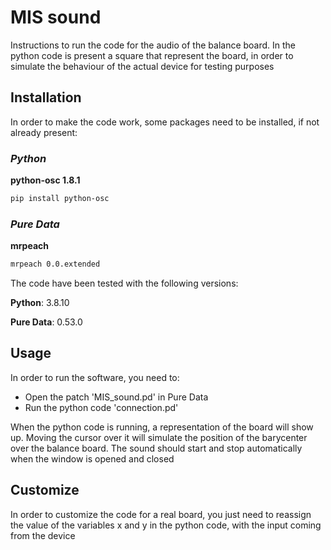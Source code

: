# MIS sound

Instructions to run the code for the audio of the balance board. In the python code is present a square that represent the board, in order to simulate the behaviour of the actual device for testing purposes

## Installation
 
In order to make the code work, some packages need to be installed, if not already present:

### *Python*

**python-osc 1.8.1**

```bash
pip install python-osc
```

### *Pure Data*

**mrpeach**

```bash
mrpeach 0.0.extended
```

The code have been tested with the following versions:

**Python**: 3.8.10

**Pure Data**: 0.53.0 

## Usage

In order to run the software, you need to:
* Open the patch 'MIS_sound.pd' in Pure Data
* Run the python code 'connection.pd'

When the python code is running, a representation of the board will show up. Moving the cursor over it will simulate the position of the barycenter over the balance board. The sound should start and stop automatically when the window is opened and closed

## Customize

In order to customize the code for a real board, you just need to reassign the value of the variables x and y in the python code, with the input coming from the device
